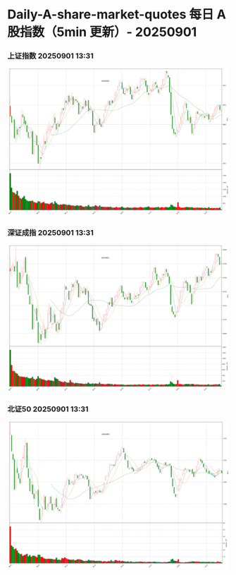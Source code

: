 
# Daily-A-share-market-quotes 每日 A 股指数（5min 更新）- 20250901

### 上证指数 20250901 13:31
![](./fig/2025/9/20250901-sh000001.png)

### 深证成指 20250901 13:31
![](./fig/2025/9/20250901-sz399001.png)

### 北证50 20250901 13:31
![](./fig/2025/9/20250901-bj899050.png)
